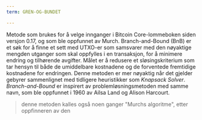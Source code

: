 ```yaml
---
term: GREN-OG-BUNDET

---
```

Metode som brukes for å velge innganger i Bitcoin Core-lommeboken siden versjon 0.17, og som ble oppfunnet av Murch. Branch-and-Bound (BnB) er et søk for å finne et sett med UTXO-er som samsvarer med den nøyaktige mengden utganger som skal oppfylles i en transaksjon, for å minimere endring og tilhørende avgifter. Målet er å redusere et sløsingskriterium som tar hensyn til både de umiddelbare kostnadene og de forventede fremtidige kostnadene for endringen. Denne metoden er mer nøyaktig når det gjelder gebyrer sammenlignet med tidligere heuristikker som *Knapsack Solver*. *Branch-and-Bound* er inspirert av problemløsningsmetoden med samme navn, som ble oppfunnet i 1960 av Ailsa Land og Alison Harcourt.

> denne metoden kalles også noen ganger "Murchs algoritme", etter oppfinneren av den